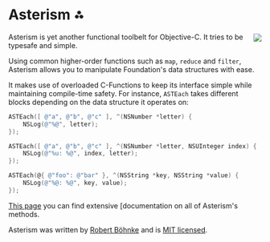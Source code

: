 # Asterism ⁂

<a href="https://travis-ci.org/robb/Asterism?branch=master">
    <img src="https://travis-ci.org/robb/Asterism.svg?branch=master" align="right" vspace="2px">
</a>

Asterism is yet another functional toolbelt for Objective-C. It tries to be
typesafe and simple.

Using common higher-order functions such as `map`, `reduce` and `filter`,
Asterism allows you to manipulate Foundation's data structures with ease.

It makes use of overloaded C-Functions to keep its interface simple while
maintaining compile-time safety. For instance, `ASTEach` takes different blocks
depending on the data structure it operates on:

```objective-c
ASTEach([ @"a", @"b", @"c" ], ^(NSNumber *letter) {
    NSLog(@"%@", letter);
});

ASTEach([ @"a", @"b", @"c" ], ^(NSNumber *letter, NSUInteger index) {
    NSLog(@"%u: %@", index, letter);
});

ASTEach(@{ @"foo": @"bar" }, ^(NSString *key, NSString *value) {
    NSLog(@"%@: %@", key, value);
});
```

[This page](http://robb.github.io/Asterism/) you can find extensive
[documentation on all of Asterism's methods.

Asterism was written by <a href="http://robb.is">Robert
Böhnke</a> and is <a href="http://opensource.org/licenses/MIT">MIT licensed</a>.
